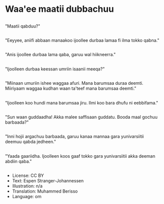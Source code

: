 # Waa'ee maatii dubbachuu

##
"Maatii qabduu?"

##
"Eeyyee, aniifi abbaan manaakoo ijoollee durbaa lamaa fi ilma tokko qabna."

##
"Anis ijoollee durbaa lama qaba, garuu wal hiikneerra."

##
"Ijoolleen durbaa keessan umriin isaanii meeqa?"

##
"Miinaan umuriin ishee waggaa afuri. Mana barumsaa duraa deemti. Miiriyaam waggaa kudhan waan ta'teef mana barumsaa deemti."

##
"Ijoolleen koo hundi mana barumsaa jiru. Ilmi koo bara dhufu ni eebbifama."

##
"Sun waan guddaadha! Akka malee saffisaan guddatu. Booda maal gochuu barbaada?"

##
"Inni hojii argachuu barbaada, garuu kanaa mannaa gara yunivarsiitii deemuu qabda jedheen."

##
"Yaada gaariidha. Ijoolleen koos gaaf tokko gara yunivarsiitii akka deeman abdiin qaba."

##
* License: CC BY
* Text: Espen Stranger-Johannessen
* Illustration: n/a
* Translation: Muhammed Berisso
* Language: om
